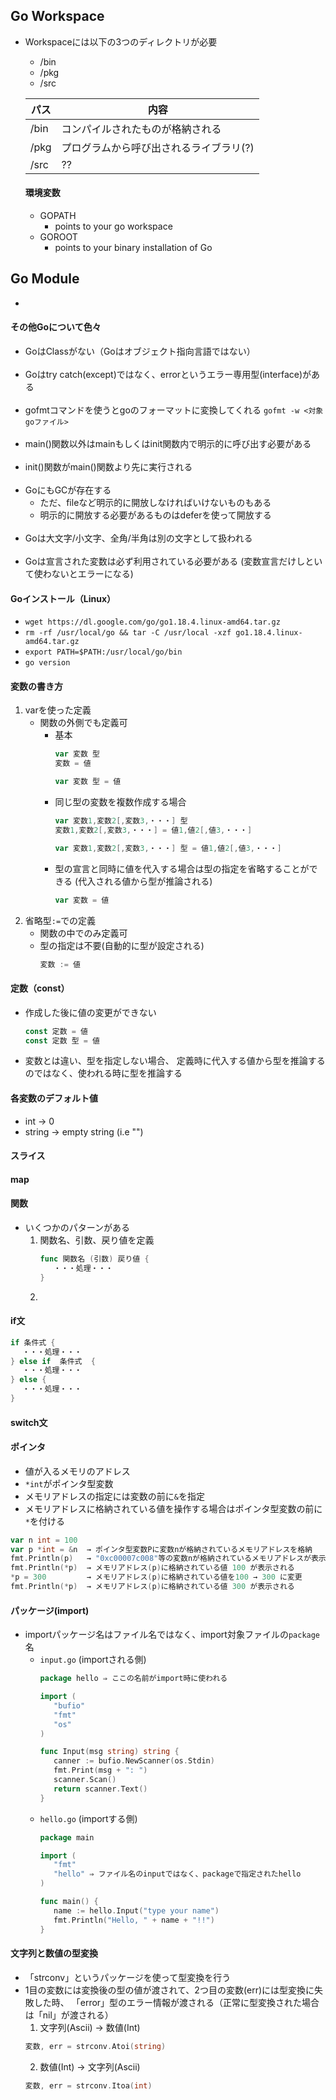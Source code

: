 ## Go Workspace
- Workspaceには以下の3つのディレクトリが必要
  - /bin
  - /pkg
  - /src  

   | パス | 内容 |
   | --- | --- |
   | /bin | コンパイルされたものが格納される |
   | /pkg | プログラムから呼び出されるライブラリ(?) |
   | /src | ?? |

  #### 環境変数
  - GOPATH
    - points to your go workspace
  - GOROOT
    - points to your binary installation of Go

## Go Module
- 

#### その他Goについて色々
- GoはClassがない（Goはオブジェクト指向言語ではない）<br><br>
- Goはtry catch(except)ではなく、errorというエラー専用型(interface)がある<br><br>
- gofmtコマンドを使うとgoのフォーマットに変換してくれる
`gofmt -w <対象goファイル>`<br><br>
- main()関数以外はmainもしくはinit関数内で明示的に呼び出す必要がある<br><br>
- init()関数がmain()関数より先に実行される<br><br>
- GoにもGCが存在する
  - ただ、fileなど明示的に開放しなければいけないものもある
  - 明示的に開放する必要があるものはdeferを使って開放する<br><br>
- Goは大文字/小文字、全角/半角は別の文字として扱われる<br><br>
- Goは宣言された変数は必ず利用されている必要がある
  (変数宣言だけしといて使わないとエラーになる)

#### Goインストール（Linux）
- `wget https://dl.google.com/go/go1.18.4.linux-amd64.tar.gz`
- `rm -rf /usr/local/go && tar -C /usr/local -xzf go1.18.4.linux-amd64.tar.gz`
- `export PATH=$PATH:/usr/local/go/bin`
- `go version`

#### 変数の書き方
1. varを使った定義
   - 関数の外側でも定義可
     - 基本
         ~~~go
         var 変数 型
         変数 = 値
         
         var 変数 型 = 値  
         ~~~
      - 同じ型の変数を複数作成する場合
         ~~~go
         var 変数1,変数2[,変数3,・・・] 型
         変数1,変数2[,変数3,・・・] = 値1,値2[,値3,・・・]

         var 変数1,変数2[,変数3,・・・] 型 = 値1,値2[,値3,・・・]
         ~~~
      - 型の宣言と同時に値を代入する場合は型の指定を省略することができる
         (代入される値から型が推論される)
         ~~~go
         var 変数 = 値
         ~~~
2. 省略型`:=`での定義
   - 関数の中でのみ定義可
   - 型の指定は不要(自動的に型が設定される)
      ~~~go
      変数 := 値
      ~~~

#### 定数（const）
- 作成した後に値の変更ができない
  ~~~go
  const 定数 = 値
  const 定数 型 = 値
  ~~~
- 変数とは違い、型を指定しない場合、
  定義時に代入する値から型を推論するのではなく、使われる時に型を推論する

#### 各変数のデフォルト値
- int -> 0
- string -> empty string (i.e "")

#### スライス

#### map

#### 関数
- いくつかのパターンがある 
  1. 関数名、引数、戻り値を定義
      ~~~go
      func 関数名 (引数) 戻り値 { 
         ・・・処理・・・
      }
      ~~~
  2. 

#### if文
~~~go
if 条件式 {
 　・・・処理・・・
} else if  条件式  {
 　・・・処理・・・
} else {
 　・・・処理・・・
}
~~~

#### switch文

#### ポインタ
- 値が入るメモリのアドレス
- `*int`がポインタ型変数
- メモリアドレスの指定には変数の前に`&`を指定
- メモリアドレスに格納されている値を操作する場合はポインタ型変数の前に`*`を付ける
~~~go
var n int = 100
var p *int = &n  → ポインタ型変数Pに変数nが格納されているメモリアドレスを格納
fmt.Println(p)   → "0xc00007c008"等の変数nが格納されているメモリアドレスが表示される
fmt.Println(*p)  → メモリアドレス(p)に格納されている値 100 が表示される
*p = 300         → メモリアドレス(p)に格納されている値を100 → 300 に変更
fmt.Println(*p)  → メモリアドレス(p)に格納されている値 300 が表示される
~~~

#### パッケージ(import)
- importパッケージ名はファイル名ではなく、import対象ファイルの`package`名
  - `input.go` (importされる側)
      ~~~go
      package hello ⇒ ここの名前がimport時に使われる

      import (
         "bufio"
         "fmt"
         "os"
      )

      func Input(msg string) string {
         canner := bufio.NewScanner(os.Stdin)
         fmt.Print(msg + ": ")
         scanner.Scan()
         return scanner.Text()
      }
      ~~~
   - `hello.go` (importする側)
      ~~~go
      package main

      import (
         "fmt"
         "hello" ⇒ ファイル名のinputではなく、packageで指定されたhello
      )

      func main() {
         name := hello.Input("type your name")
         fmt.Println("Hello, " + name + "!!")
      }
      ~~~

#### 文字列と数値の型変換
- 「strconv」というパッケージを使って型変換を行う
- 1目の変数には変換後の型の値が渡されて、2つ目の変数(err)には型変換に失敗した時、
 「error」型のエラー情報が渡される（正常に型変換された場合は「nil」が渡される）
  1. 文字列(Ascii) → 数値(Int)
   ~~~go
   変数, err = strconv.Atoi(string)
   ~~~
  2. 数値(Int) → 文字列(Ascii)
   ~~~go
   変数, err = strconv.Itoa(int)
   ~~~
